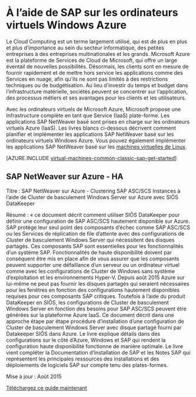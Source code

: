 <properties
   pageTitle="À l’aide de SAP sur les machines virtuelles Windows | Microsoft Azure"
   description="Effacer sur l’utilisation de SAP sur Windows, machines virtuelles (VM) de Microsoft Azure"
   services="virtual-machines-windows,virtual-network,storage"
   documentationCenter="saponazure"
   authors="MSSedusch"
   manager="timlt"
   editor=""
   tags="azure-service-management"
   keywords=""/>
<tags
   ms.service="virtual-machines-windows"
   ms.devlang="NA"
   ms.topic="campaign-page"
   ms.tgt_pltfrm="vm-windows"
   ms.workload="na"
   ms.date="10/04/2016"
   ms.author="sedusch"/>

# <a name="using-sap-on-windows-virtual-machines-in-azure"></a>À l’aide de SAP sur les ordinateurs virtuels Windows Azure

Le Cloud Computing est un terme largement utilisé, qui est de plus en plus et plus d’importance au sein du secteur informatique, des petites entreprises à des entreprises multinationales et les grands. Microsoft Azure est la plateforme de Services de Cloud de Microsoft, qui offre un large éventail de nouvelles possibilités. Désormais, les clients sont en mesure de fournir rapidement et de mettre hors service les applications comme des Services en nuage, afin qu’ils ne sont pas limités à des restrictions techniques ou de budgétisation. Au lieu d’investir du temps et budget dans l’infrastructure matérielle, sociétés peuvent se concentrer sur l’application, des processus métiers et ses avantages pour les clients et les utilisateurs.

Avec les ordinateurs virtuels de Microsoft Azure, Microsoft propose une Infrastructure complète en tant que Service (IaaS) plate-forme. Les applications SAP NetWeaver basé sont prises en charge sur les ordinateurs virtuels Azure (IaaS). Les livres blancs ci-dessous décrivent comment planifier et implémenter les applications SAP NetWeaver basé sur les ordinateurs virtuels Windows Azure. Vous pouvez également implémenter les applications SAP NetWeaver basé sur les [machines virtuelles de Linux](virtual-machines-linux-classic-sap-get-started.md).

[AZURE.INCLUDE [virtual-machines-common-classic-sap-get-started](../../includes/virtual-machines-common-classic-sap-get-started.md)]

## <a name="sap-netweaver-on-azure---ha"></a>SAP NetWeaver sur Azure - HA

Titre : SAP NetWeaver sur Azure - Clustering SAP ASC/SCS Instances à l’aide de Cluster de basculement Windows Server sur Azure avec SIÔS DataKeeper

Résumé : « ce document décrit comment utiliser SIÔS DataKeeper pour définir une configuration de SAP ASC/SCS hautement disponible sur Azure. SAP protège leur seul point des composants d’échec comme SAP ASC/SCS ou les Services de réplication de file d’attente avec des configurations de Cluster de basculement Windows Server qui nécessitent des disques partagés. Ces composants SAP sont essentielles pour les fonctionnalités d’un système SAP. Fonctionnalités de haute disponibilité doivent par conséquent être mis en place afin de vous assurer que les composants peuvent supporter une défaillance d’un serveur ou un ordinateur virtuel comme avec les configurations de Cluster de Windows sans système d’exploitation et les environnements Hyper-V. Depuis août 2015 Azure sur lui-même ne peut pas fournir les disques partagés qui seraient nécessaires pour les fenêtres en fonction des configurations hautement disponibles requises pour ces composants SAP critiques. Toutefois à l’aide du produit DataKeeper en SIÔS, les configurations de Cluster de basculement Windows Server en fonction des besoins pour SAP ASC/SCS peuvent être générées sur la plateforme Azure IaaS. Ce document décrit dans une approche étape par étape procédure d’installation d’une configuration de Cluster de basculement Windows Server avec disque partagé fourni par Datakeeper SIÔS dans Azure. Le livre explique détails dans des configurations sur le côté d’Azure, Windows et SAP qui rendent la configuration haute disponibilité fonctionne de manière optimale. Le livre vient compléter la Documentation d’Installation de SAP et les Notes SAP qui représentent les principales ressources des installations et des déploiements de logiciels SAP sur compte tenu des plates-formes.

Mise à jour : Août 2015

[Téléchargez ce guide maintenant](http://go.microsoft.com/fwlink/?LinkId=613056)
